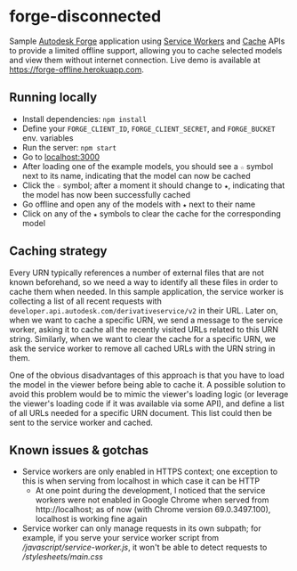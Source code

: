 # forge-disconnected

Sample [Autodesk Forge](https://forge.autodesk.com/) application using
[Service Workers](https://developer.mozilla.org/en-US/docs/Web/API/Service_Worker_API)
and [Cache](https://developer.mozilla.org/en-US/docs/Web/API/Cache) APIs to provide
a limited offline support, allowing you to cache selected models and view them
without internet connection. Live demo is available at https://forge-offline.herokuapp.com.

## Running locally

- Install dependencies: `npm install`
- Define your `FORGE_CLIENT_ID`, `FORGE_CLIENT_SECRET`, and `FORGE_BUCKET` env. variables
- Run the server: `npm start`
- Go to [localhost:3000](http://localhost:3000)
- After loading one of the example models, you should see a `☆` symbol next to its name,
indicating that the model can now be cached
- Click the `☆` symbol; after a moment it should change to `★`, indicating that the model
has now been successfully cached
- Go offline and open any of the models with `★` next to their name
- Click on any of the `★` symbols to clear the cache for the corresponding model

## Caching strategy

Every URN typically references a number of external files that are not known beforehand,
so we need a way to identify all these files in order to cache them when needed.
In this sample application, the service worker is collecting a list of all recent
requests with `developer.api.autodesk.com/derivativeservice/v2` in their URL.
Later on, when we want to cache a specific URN, we send a message to the service worker,
asking it to cache all the recently visited URLs related to this URN string.
Similarly, when we want to clear the cache for a specific URN, we ask the service worker
to remove all cached URLs with the URN string in them.

One of the obvious disadvantages of this approach is that you have to load
the model in the viewer before being able to cache it. A possible solution
to avoid this problem would be to mimic the viewer's loading logic
(or leverage the viewer's loading code if it was available via some API),
and define a list of all URLs needed for a specific URN document.
This list could then be sent to the service worker and cached.

## Known issues & gotchas

- Service workers are only enabled in HTTPS context; one exception to this
is when serving from localhost in which case it can be HTTP
    - At one point during the development, I noticed that the service
    workers were not enabled in Google Chrome when served from http://localhost;
    as of now (with Chrome version 69.0.3497.100), localhost is working fine again
- Service worker can only manage requests in its own subpath; for example,
if you serve your service worker script from _/javascript/service-worker.js_,
it won't be able to detect requests to _/stylesheets/main.css_